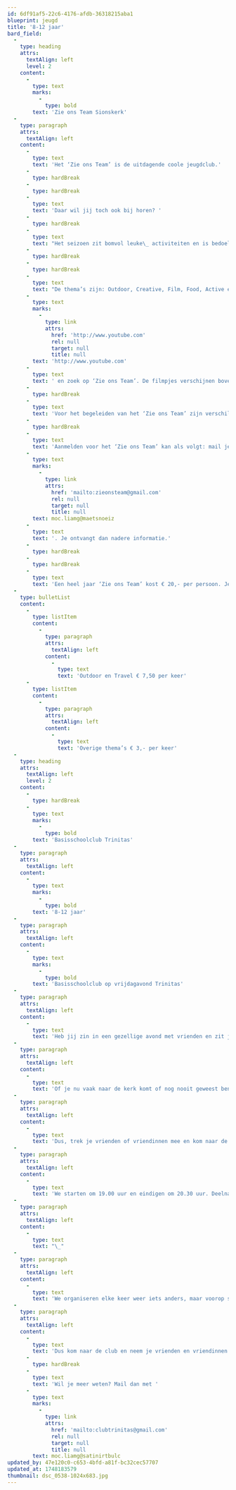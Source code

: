```yaml
---
id: 6df91af5-22c6-4176-afdb-36318215aba1
blueprint: jeugd
title: '8-12 jaar'
bard_field:
  -
    type: heading
    attrs:
      textAlign: left
      level: 2
    content:
      -
        type: text
        marks:
          -
            type: bold
        text: 'Zie ons Team Sionskerk'
  -
    type: paragraph
    attrs:
      textAlign: left
    content:
      -
        type: text
        text: 'Het ‘Zie ons Team’ is de uitdagende coole jeugdclub.'
      -
        type: hardBreak
      -
        type: hardBreak
      -
        type: text
        text: 'Daar wil jij toch ook bij horen? '
      -
        type: hardBreak
      -
        type: text
        text: "Het seizoen zit bomvol leuke\_ activiteiten en is bedoeld voor de leeftijdsgroep 8-15 jaar. Gemiddeld één keer per 6 weken op een vrijdag of zaterdag en telkens een wisselend thema.\_ "
      -
        type: hardBreak
      -
        type: hardBreak
      -
        type: text
        text: "De thema’s zijn: Outdoor, Creative, Film, Food, Active en Travel. Wat dacht je van een actief uitje of een dagje op stap?\_ Op YouTube staan enkele (foto)filmpjes van verschillende activiteiten. Nieuwsgierig? Ga dan naar "
      -
        type: text
        marks:
          -
            type: link
            attrs:
              href: 'http://www.youtube.com'
              rel: null
              target: null
              title: null
        text: 'http://www.youtube.com'
      -
        type: text
        text: ' en zoek op ‘Zie ons Team’. De filmpjes verschijnen boven in beeld.'
      -
        type: hardBreak
      -
        type: text
        text: 'Voor het begeleiden van het ‘Zie ons Team’ zijn verschillende personen betrokken die elk hun eigen thema verzorgen. Hierdoor worden de bijeenkomsten lekker afwisselend.'
      -
        type: hardBreak
      -
        type: text
        text: 'Aanmelden voor het ‘Zie ons Team’ kan als volgt: mail je naam, adres, leeftijd, e-mail en telefoonnummer naar '
      -
        type: text
        marks:
          -
            type: link
            attrs:
              href: 'mailto:zieonsteam@gmail.com'
              rel: null
              target: null
              title: null
        text: moc.liamg@maetsnoeiz
      -
        type: text
        text: '. Je ontvangt dan nadere informatie.'
      -
        type: hardBreak
      -
        type: hardBreak
      -
        type: text
        text: 'Een heel jaar ‘Zie ons Team’ kost € 20,- per persoon. Je mag dan aan alle activiteiten deelnemen. Kom je af en toe een keertje, dan ben je natuurlijk ook van harte welkom. In dat geval gelden de volgende tarieven:'
  -
    type: bulletList
    content:
      -
        type: listItem
        content:
          -
            type: paragraph
            attrs:
              textAlign: left
            content:
              -
                type: text
                text: 'Outdoor en Travel € 7,50 per keer'
      -
        type: listItem
        content:
          -
            type: paragraph
            attrs:
              textAlign: left
            content:
              -
                type: text
                text: 'Overige thema’s € 3,- per keer'
  -
    type: heading
    attrs:
      textAlign: left
      level: 2
    content:
      -
        type: hardBreak
      -
        type: text
        marks:
          -
            type: bold
        text: 'Basisschoolclub Trinitas'
  -
    type: paragraph
    attrs:
      textAlign: left
    content:
      -
        type: text
        marks:
          -
            type: bold
        text: '8-12 jaar'
  -
    type: paragraph
    attrs:
      textAlign: left
    content:
      -
        type: text
        marks:
          -
            type: bold
        text: 'Basisschoolclub op vrijdagavond Trinitas'
  -
    type: paragraph
    attrs:
      textAlign: left
    content:
      -
        type: text
        text: 'Heb jij zin in een gezellige avond met vrienden en zit je in groep 5 tot en met 8? Dan is de vrijdagavond Basisschoolclub in Trinitas de perfecte plek voor jou!'
  -
    type: paragraph
    attrs:
      textAlign: left
    content:
      -
        type: text
        text: 'Of je nu vaak naar de kerk komt of nog nooit geweest bent, iedereen is welkom. Elke maand (meestal op de 4e vrijdag) organiseren we een leuke clubavond waar we samen iets tofs doen. We hebben leuke activiteiten rond een thema en draait vooral om gezelligheid, samen lachen en lekker bezig zijn.'
  -
    type: paragraph
    attrs:
      textAlign: left
    content:
      -
        type: text
        text: 'Dus, trek je vrienden of vriendinnen mee en kom naar de Basisschoolclub! We maken er samen een superleuke avond van!'
  -
    type: paragraph
    attrs:
      textAlign: left
    content:
      -
        type: text
        text: 'We starten om 19.00 uur en eindigen om 20.30 uur. Deelname kost maar 1 euro per avond.'
  -
    type: paragraph
    attrs:
      textAlign: left
    content:
      -
        type: text
        text: "\_"
  -
    type: paragraph
    attrs:
      textAlign: left
    content:
      -
        type: text
        text: 'We organiseren elke keer weer iets anders, maar voorop staat dat we samen bezig zijn en het met elkaar gezellig maken.'
  -
    type: paragraph
    attrs:
      textAlign: left
    content:
      -
        type: text
        text: 'Dus kom naar de club en neem je vrienden en vriendinnen mee!'
      -
        type: hardBreak
      -
        type: text
        text: 'Wil je meer weten? Mail dan met '
      -
        type: text
        marks:
          -
            type: link
            attrs:
              href: 'mailto:clubtrinitas@gmail.com'
              rel: null
              target: null
              title: null
        text: moc.liamg@satinirtbulc
updated_by: 47e120c0-c653-4bfd-a81f-bc32cec57707
updated_at: 1748183579
thumbnail: dsc_0538-1024x683.jpg
---
```

